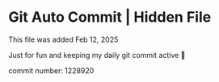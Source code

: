 # Git Auto Commit | Hidden File

This file was added Feb 12, 2025

Just for fun and keeping my daily git commit active 🤪

commit number: 1228920
